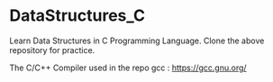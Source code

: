 # DataStructures_C

Learn Data Structures in C Programming Language. Clone the above repository for practice. 

The C/C++ Compiler used in the repo gcc : https://gcc.gnu.org/
